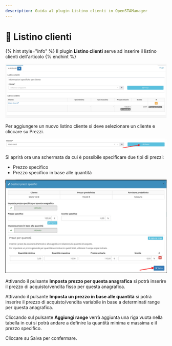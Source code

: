 ```yaml
---
description: Guida al plugin Listino clienti in OpenSTAManager
---
```


# 📑 Listino clienti

{% hint style="info" %}
Il plugin **Listino clienti** serve ad inserire il listino clienti dell'articolo
{% endhint %}

![](<../../../../../.gitbook/assets/image (267).png>)

Per aggiungere un nuovo listino cliente si deve selezionare un cliente e cliccare su Prezzi.

![](<../../../../../.gitbook/assets/image (403).png>)

Si aprirà ora una schermata da cui è possibile specificare due tipi di prezzi:

* Prezzo specifico
* Prezzo specifico in base alle quantità

![](<../../../../../.gitbook/assets/image (372).png>)

Attivando il pulsante **Imposta prezzo per questa anagrafica** si potrà inserire il prezzo di acquisto/vendita fisso per questa anagrafica.

Attivando il pulsante **Imposta un prezzo in base alle quantità** si potrà inserire il prezzo di acquisto/vendita variabile in base a determinati range per questa anagrafica.

Cliccando sul pulsante **Aggiungi range** verrà aggiunta una riga vuota nella tabella in cui si potrà andare a definire la quantità minima e massima e il prezzo specifico.

Cliccare su Salva per confermare.
